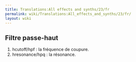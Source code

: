 ```yaml
---
title: Translations:All effects and synths/23/fr
permalink: wiki/Translations:All_effects_and_synths/23/fr/
layout: wiki
---
```


## Filtre passe-haut

1.  hcutoff/hpf : la fréquence de coupure.
2.  hresonance/hpq : la résonance.
